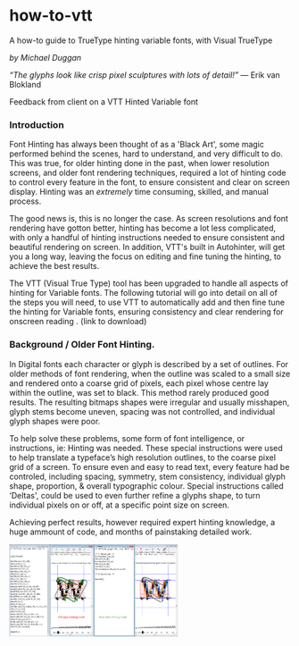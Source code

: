 # how-to-vtt
A how-to guide to TrueType hinting variable fonts, with Visual TrueType

_by Michael Duggan_

_“The glyphs look like crisp pixel sculptures with lots of detail!”_ — Erik van Blokland

Feedback from client on a VTT Hinted Variable font

### Introduction
Font Hinting has always been thought of as a 'Black Art', some magic performed behind the scenes, hard to understand, and very difficult to do. This was true, for older hinting done in the past, when lower resolution screens, and older font rendering techniques, required a lot of hinting code to control every feature in the font, to ensure consistent and clear on screen display. Hinting was an _extremely_ time consuming, skilled, and manual process. 

The good news is, this is no longer the case. As screen resolutions and font rendering have gotton better, hinting has become a lot less complicated, with only a handful of hinting instructions needed to ensure consistent and beautiful rendering on screen. In addition, VTT's built in Autohinter, will get you a long way, leaving the focus on editing and fine tuning the hinting, to achieve the best results.

The VTT (Visual True Type) tool has been upgraded to handle all aspects of hinting for Variable fonts. The following tutorial will go into detail on all of the steps you will need, to use VTT to automatically add and then fine tune the hinting for Variable fonts, ensuring consistency and clear rendering for onscreen reading . (link to download)

### Background / Older Font Hinting.

In Digital fonts each character or glyph is described by a set of outlines. For older methods of font rendering, when the outline was scaled to a small size and rendered onto a coarse grid of pixels, each pixel whose centre lay within the outline, was set to black. This method rarely produced good results. The resulting bitmaps shapes were irregular and usually misshapen, glyph stems become uneven, spacing was not controlled, and individual glyph shapes were poor.

To help solve these problems, some form of font intelligence, or instructions, ie: Hinting was needed. These special instructions were used to help translate a typeface’s high resolution outlines, to the coarse pixel grid of a screen. To ensure even and easy to read text, every feature had be controled, including spacing, symmetry, stem consistency, individual glyph shape, proportion, & overall typographic colour. Special instructions called ‘Deltas', could be used to even further refine a glyphs shape, to turn individual pixels on or off, at a specific point size on screen. 

Achieving perfect results, however required expert hinting knowledge, a huge ammount of code, and months of painstaking detailed work. 

<img width="60%" height="60%" src="Images/oldvnewhinting.png">
